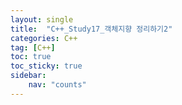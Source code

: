 ```yaml
---
layout: single
title:  "C++_Study17_객체지향 정리하기2"
categories: C++
tag: [C++]
toc: true
toc_sticky: true
sidebar:
    nav: "counts"
---
```


# 


